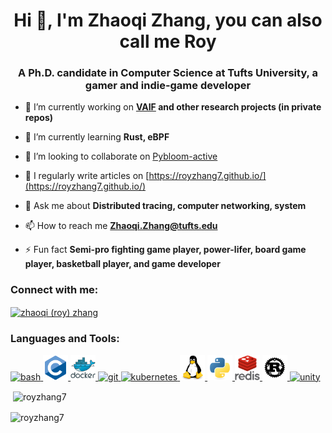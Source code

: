 <h1 align="center">Hi 👋, I'm Zhaoqi Zhang, you can also call me Roy</h1>
<h3 align="center">A Ph.D. candidate in Computer Science at Tufts University, a gamer and indie-game developer</h3>

- 🔭 I’m currently working on **[VAIF](https://dl.acm.org/doi/abs/10.1145/3472883.3487000) and other research projects (in private repos)**

- 🌱 I’m currently learning **Rust, eBPF**

- 👯 I’m looking to collaborate on [Pybloom-active](https://github.com/joseph-fox/python-bloomfilter)

- 📝 I regularly write articles on [https://royzhang7.github.io/](https://royzhang7.github.io/)

- 💬 Ask me about **Distributed tracing, computer networking, system**

- 📫 How to reach me **Zhaoqi.Zhang@tufts.edu**

- ⚡ Fun fact **Semi-pro fighting game player, power-lifer, board game player, basketball player, and game developer**

<h3 align="left">Connect with me:</h3>
<p align="left">
<a href="https://linkedin.com/in/zhaoqi (roy) zhang" target="blank"><img align="center" src="https://raw.githubusercontent.com/rahuldkjain/github-profile-readme-generator/master/src/images/icons/Social/linked-in-alt.svg" alt="zhaoqi (roy) zhang" height="30" width="40" /></a>
</p>

<h3 align="left">Languages and Tools:</h3>
<p align="left"> <a href="https://www.gnu.org/software/bash/" target="_blank" rel="noreferrer"> <img src="https://www.vectorlogo.zone/logos/gnu_bash/gnu_bash-icon.svg" alt="bash" width="40" height="40"/> </a> <a href="https://www.cprogramming.com/" target="_blank" rel="noreferrer"> <img src="https://raw.githubusercontent.com/devicons/devicon/master/icons/c/c-original.svg" alt="c" width="40" height="40"/> </a> <a href="https://www.docker.com/" target="_blank" rel="noreferrer"> <img src="https://raw.githubusercontent.com/devicons/devicon/master/icons/docker/docker-original-wordmark.svg" alt="docker" width="40" height="40"/> </a> <a href="https://git-scm.com/" target="_blank" rel="noreferrer"> <img src="https://www.vectorlogo.zone/logos/git-scm/git-scm-icon.svg" alt="git" width="40" height="40"/> </a> <a href="https://kubernetes.io" target="_blank" rel="noreferrer"> <img src="https://www.vectorlogo.zone/logos/kubernetes/kubernetes-icon.svg" alt="kubernetes" width="40" height="40"/> </a> <a href="https://www.linux.org/" target="_blank" rel="noreferrer"> <img src="https://raw.githubusercontent.com/devicons/devicon/master/icons/linux/linux-original.svg" alt="linux" width="40" height="40"/> </a> <a href="https://www.python.org" target="_blank" rel="noreferrer"> <img src="https://raw.githubusercontent.com/devicons/devicon/master/icons/python/python-original.svg" alt="python" width="40" height="40"/> </a> <a href="https://redis.io" target="_blank" rel="noreferrer"> <img src="https://raw.githubusercontent.com/devicons/devicon/master/icons/redis/redis-original-wordmark.svg" alt="redis" width="40" height="40"/> </a> <a href="https://www.rust-lang.org" target="_blank" rel="noreferrer"> <img src="https://raw.githubusercontent.com/devicons/devicon/master/icons/rust/rust-plain.svg" alt="rust" width="40" height="40"/> </a> <a href="https://unity.com/" target="_blank" rel="noreferrer"> <img src="https://www.vectorlogo.zone/logos/unity3d/unity3d-icon.svg" alt="unity" width="40" height="40"/> </a> </p>

<p>&nbsp;<img align="center" src="https://github-readme-stats.vercel.app/api?username=royzhang7&show_icons=true&locale=en" alt="royzhang7" /></p>

<p><img align="center" src="https://github-readme-streak-stats.herokuapp.com/?user=royzhang7&" alt="royzhang7" /></p>
